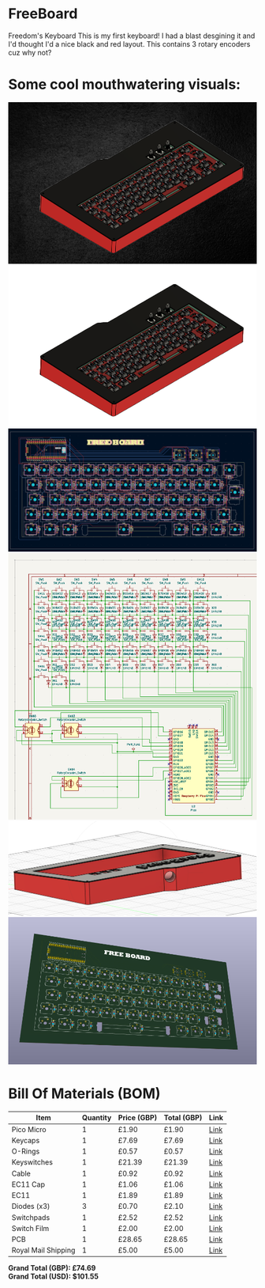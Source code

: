 # FreeBoard
Freedom's Keyboard
This is my first keyboard! I had a blast desgining it and I'd thought I'd a nice black and red layout. This contains 3 rotary encoders cuz why not?


# Some cool mouthwatering visuals:


![FreeBoard 3D BG](./FreeBoard%203D%20BG.png)
![FreeBoard 3D](./FreeBoard%203D.png)
![FreeBoard PCB Main](./FreeBoard%20PCB%20Main.png)
![FreeBoard Schematic Main](./FreeBoard%20Schematic%20Main.png)
![FreeBoard Backside](./FreeBoard%20W-hole.png)
![FreeBoard PCB 3D](./FreeBoard%203De.png)

# Bill Of Materials (BOM)

| Item              | Quantity | Price (GBP) | Total (GBP) | Link                                                                                       |
|-------------------|----------|-------------|-------------|--------------------------------------------------------------------------------------------|
| Pico Micro        | 1        | £1.90       | £1.90       | [Link](https://www.aliexpress.com/item/1005008513003531.html?spm=a2g0o.cart.0.0.3e1c38daz2FcDN&mp=1&pdp_npi=5%40dis%21GBP%21GBP%202.07%21GBP%201.90%21%21GBP%201.90%21%21%21%40211b804117519184179823635ecba0%2112000045498711555%21ct%21UK%216063356903%21%211%210) |
| Keycaps           | 1        | £7.69       | £7.69       | [Link](https://www.aliexpress.com/item/1005004536761030.html?spm=a2g0o.cart.0.0.3e1c38daz2FcDN&mp=1&pdp_npi=5%40dis%21GBP%21GBP%208.02%21GBP%207.69%21%21GBP%207.69%21%21%21%40211b804117519184179823635ecba0%2112000029514063983%21ct%21UK%216063356903%21%211%210) |
| O-Rings           | 1        | £0.57       | £0.57       | [Link](https://www.aliexpress.com/item/32965363255.html?spm=a2g0o.cart.0.0.3e1c38daz2FcDN&mp=1&pdp_npi=5%40dis%21GBP%21GBP%200.57%21GBP%200.57%21%21GBP%200.57%21%21%21%40211b804117519184179823635ecba0%2112000047834980334%21ct%21UK%216063356903%21%211%210) |
| Keyswitches       | 1        | £21.39      | £21.39      | [Link](https://www.aliexpress.com/item/1005006425450443.html?spm=a2g0o.cart.0.0.3e1c38daz2FcDN&mp=1&pdp_npi=5%40dis%21GBP%21GBP%2021.39%21GBP%2021.39%21%21GBP%2021.39%21%21%21%40211b804117519184179823635ecba0%2112000037120671475%21ct%21UK%216063356903%21%211%210) |
| Cable             | 1        | £0.92       | £0.92       | [Link](https://www.aliexpress.com/item/1005007138392516.html?spm=a2g0o.cart.0.0.3e1c38daz2FcDN&mp=1&pdp_npi=5%40dis%21GBP%21GBP%200.94%21GBP%200.92%21%21GBP%200.91%21%21%21%40211b804117519184179823635ecba0%2112000039538590178%21ct%21UK%216063356903%21%211%210) |
| EC11 Cap          | 1        | £1.06       | £1.06       | [Link](https://www.aliexpress.com/item/1005005983134515.html?spm=a2g0o.cart.0.0.3e1c38daz2FcDN&mp=1&pdp_npi=5%40dis%21GBP%21GBP%201.06%21GBP%201.06%21%21GBP%201.06%21%21%21%40211b804117519184179823635ecba0%2112000035172713582%21ct%21UK%216063356903%21%211%210&pdp_ext_f=%7B%22cart2PdpParams%22%3A%7B%22pdpBusinessMode%22%3A%22retail%22%7D%7D) |
| EC11              | 1        | £1.89       | £1.89       | [Link](https://www.aliexpress.com/item/1005005983134515.html?spm=a2g0o.cart.0.0.3e1c38daz2FcDN&mp=1&pdp_npi=5%40dis%21GBP%21GBP%201.89%21GBP%201.89%21%21GBP%201.89%21%21%21%40211b804117519184179823635ecba0%2112000035172713579%21ct%21UK%216063356903%21%211%210&pdp_ext_f=%7B%22cart2PdpParams%22%3A%7B%22pdpBusinessMode%22%3A%22retail%22%7D%7D) |
| Diodes (x3)       | 3        | £0.70       | £2.10       | [Link](https://www.aliexpress.com/item/1005006245109375.html?spm=a2g0o.cart.0.0.3e1c38daz2FcDN&mp=1&pdp_npi=5%40dis%21GBP%21GBP%201.19%21GBP%200.70%21%21GBP%200.69%21%21%21%40211b804117519184179823635ecba0%2112000036448323916%21ct%21UK%216063356903%21%213%210) |
| Switchpads        | 1        | £2.52       | £2.52       | [Link](https://www.aliexpress.com/item/1005006454684461.html?spm=a2g0o.cart.0.0.3e1c38daz2FcDN&mp=1&pdp_npi=5%40dis%21GBP%21GBP%202.52%21GBP%202.52%21%21GBP%202.39%21%21%21%40211b804117519184179823635ecba0%2112000037257481259%21ct%21UK%216063356903%21%211%210) |
| Switch Film       | 1        | £2.00       | £2.00       | [Link](https://www.aliexpress.com/item/1005006584258877.html?spm=a2g0o.cart.0.0.3e1c38daz2FcDN&mp=1&pdp_npi=5%40dis%21GBP%21GBP%202.00%21GBP%202.00%21%21GBP%201.96%21%21%21%40211b804117519184179823635ecba0%2112000037731101685%21ct%21UK%216063356903%21%211%210) |
| PCB               | 1        | £28.65      | £28.65      | [Link](https://cart.jlcpcb.com/)                                                              |
| Royal Mail Shipping | 1       | £5.00       | £5.00       | [Link](https://send.royalmail.com/send/youritem?country=GBR&format&weight=&weightUnit=G)       |

**Grand Total (GBP): £74.69**  
**Grand Total (USD): $101.55**
